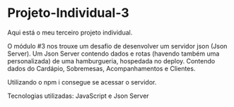 # Projeto-Individual-3
Aqui está o meu terceiro projeto individual.

O módulo #3 nos  trouxe um desafio de desenvolver um servidor json (Json Server). 
Um Json Server contendo dados e rotas (havendo também uma personalizada) de uma hamburgueria, hospedada no deploy.
Contendo dados do Cardápio, Sobremesas, Acompanhamentos e Clientes.

Utilizando o npm i consegue se acessar o servidor.

Tecnologias utilizadas: JavaScript e Json Server
